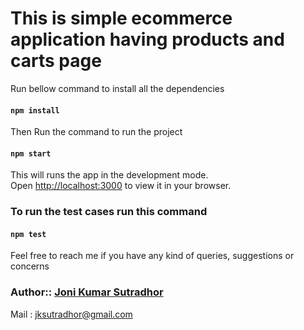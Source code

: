 # This is simple ecommerce application having products and carts page

Run bellow command to install all the dependencies

#### `npm install`

Then Run the command to run the project
#### `npm start`

This will runs the app in the development mode.\
Open [http://localhost:3000](http://localhost:3000) to view it in your browser.

### To run the test cases run this command
#### `npm test`


Feel free to reach me if you have any kind of queries, suggestions or concerns

### Author:: [Joni Kumar Sutradhor](https://www.linkedin.com/in/joni-kumar-sutradhor-883a28185/)

Mail : jksutradhor@gmail.com